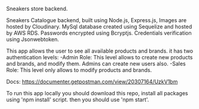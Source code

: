 Sneakers store backend.

Sneakers Catalogue backend, built using Node.js, Express.js,
Images are hosted by Cloudinary.
MySql database created using Sequelize and hosted by AWS RDS.
Passwords encrypted using Bcryptjs.
Credentials verification using Jsonwebtoken.

This app allows the user to see all available products and brands. it has two authentication levels:
-Admin Role: This level allows to create new products and brands, and modify them. Admins can create new users also.
-Sales Role: This level only allows to modify products and brands.

Docs: https://documenter.getpostman.com/view/20307164/UzkV1bm

To run this app locally you should download this repo, install all packages using 'npm install' script. then you should use 'npm start'.
